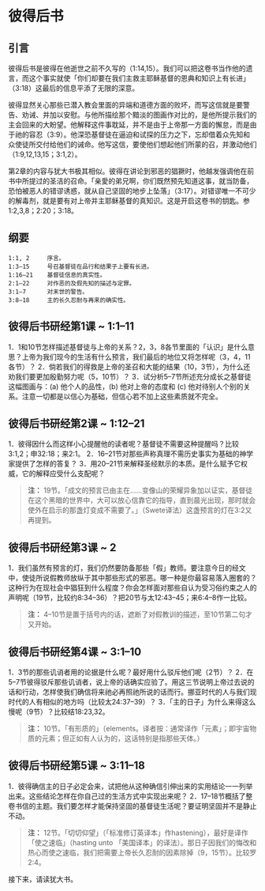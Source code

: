 # 彼得后书

## 引言

彼得后书是彼得在他逝世之前不久写的（1:14,15）。我们可以把这卷书当作他的遗言，而这个事实就使「你们却要在我们主救主耶稣基督的恩典和知识上有长进」（3:18）这最后的信息平添了无限的深意。

彼得显然关心那些已潜入教会里面的异端和道德方面的败坏，而写这信就是要警告、劝诫、并加以安慰。与他所描绘那个黯淡的图画作对比的，是他所提示我们的主会回来的大盼望。他解释这件事耽延，并不是由于上帝那一方面的懈怠，而是由于祂的容忍（3:9）。他深恐基督徒在逼迫和试探的压力之下，忘却借着众先知和众使徒所交付给他们的诫命。他写这信，要使他们想起他们所蒙的召，并激动他们（1:9,12,13,15；3:1,2）。

第2章的内容与犹大书极其相似。彼得在讲论到邪恶的猖獗时，他越发强调他在前书中所提过的圣洁的召命。「亲愛的弟兄啊，你们既然预先知道这事，就当防备，恐怕被恶人的错谬诱惑，就从自己坚固的地步上坠落」（3:17）。对错谬唯一不可少的解毒剂，就是要有对上帝并主耶稣基督的真知识。这是开启这卷书的钥匙。参1:2,3,8；2:20；3:18。

## 纲要

	1:1, 2     序言。
	1:3–15     号召基督徒在品行和结果子上要有长进。
	1:16–21    基督徒信息的真实性。
	2:1–22     对作恶的及假先知的描述与定罪。
	3:1–7      对末世的警告。
	3:8–18     主的长久忍耐与再来的确实性。

## 彼得后书研经第1课 ~ 1:1–11

1．1和10节怎样描述基督徒与上帝的关系？2，3，8各节里面的「认识」是什么意思？上帝为我们现今的生活有什么预言，我们最后的地位又将怎样呢（3，4，11各节）？
2．倘若我们的得救是上帝的圣召和大能的结果（10，3节），为什么还劝我们要更加殷勤努力呢（5，10节）？
3．试分析5–7节所述充分成长之基督徒这幅图画与：(a) 他个人的品性，(b) 他对上帝的态度和 (c) 他对待别人个别的关系。注意一切都是以信心为基础，但信心若不加上这些素质就不完全。

## 彼得后书研经第2课 ~ 1:12–21

1．彼得因什么而这样小心提醒他的读者呢？基督徒不需要这种提醒吗？比较3:1,2；申32:18；来2:1。
2．16–21节对那些声称真理不需历史事实为基础的神学家提供了怎样的答复？
3．用20–21节来解释圣经默示的本质。是什么赋予它权威，它的解释应受什么支配呢？

> **注：** 19节。「成文的预言已由主在……变像山的荣耀异象加以证实，基督徒在这个黑暗的世界中，大可以放心信靠它的指导，直到晨光出现，那时就会使外在启示的那盏灯变成不需要了。」（Swete译法）这盏预言的灯在3:2又再提到。

## 彼得后书研经第3课 ~ 2

1．我们虽然有预言的灯，我们仍然要防备那些「假」教师。要注意今日的经文中，使徒所说假教师放纵于其中那些形式的邪恶。哪一种是你最容易落入圈套的？这种行为在现社会中猖狂到什么程度？你会怎样面对那些自认为受习俗约束之人的声明呢（19节，比较约8:34–36）？把20节与太12:43–45；来6:4–8作一比较。

> **注：** 4–10节是置于括号内的话，遮断了对假教训的描述，至10节第二句才又开始。

## 彼得后书研经第4课 ~ 3:1–10

1．3节的那些讥诮者用的论据是什么呢？最好用什么驳斥他们呢（2节）？
2．在5–7节彼得驳斥那些讥诮者，说上帝的话确实应验了。用这三节说明上帝过去说的话和行动，怎样使我们确信将来祂必再照祂所说的话而行。挪亚时代的人与我们现时代的人有相似的地方吗（比较太24:37–39）？
3．「主的日子」为什么来得这么慢呢（9节）？比较结18:23,32。

> **注：** 10节。「有形质的」（elements。译者按：通常译作「元素」；即宇宙物质的元素；但正如有人认为的，这话特别是指那些天体。）

## 彼得后书研经第5课 ~ 3:11–18

1．彼得确信主的日子必定会来，试把他从这种确信引伸出来的实用结论一一列举出来。这些结论怎样在你自己过的生活方式中实现出来呢？
2．17–18节概括了整卷书信的主题。我们要怎样才能保持坚固的基督徒生活呢？要证明坚固并不是静止不动。

> **注：** 12节。「切切仰望」（「标准修订英译本」作hastening），最好是译作「使之速临」（hasting unto 「美国译本」的译法）。那日子因我们的悔改和热心而使之速临，我们把需要上帝长久忍耐的因素除掉（9，15节）。比较罗2:4。

接下来，请读犹大书。